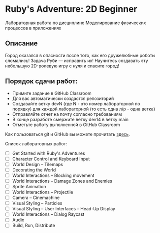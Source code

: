 # Ruby's Adventure: 2D Beginner
Лабораторная работа по дисциплине Моделирование физических процессов в приложениях

## Описание

Город оказался в опасности после того, как его дружелюбные роботы сломались! Задача Руби — исправить их! Научитесь создавать эту небольшую 2D-ролевую игру с нуля и спасите город!

## Порядок сдачи работ:
- Примите задание в GitHub Classroom
- Для вас автоматически создастся репозиторий
- Создавайте ветку devN (где N - это номер лабораторной по порядку) для каждой лабораторной (то есть одна л/р - одна ветка)
- Отправляйте отчет на почту согласно требованиям
- В конце разработе смержите ветку dev14 в ветку main
- Отметьте работу выполненной в GitHub Classroom

Как пользоваться git и GitHub вы можете прочитать [здесь](https://github.com/KusovAnatoly/git).

Список лабораторных работ:
- [ ] Get Started with Ruby's Adventures 
- [ ] Character Control and Keyboard Input 
- [ ] World Design – Tilemaps 
- [ ] Decorating the World 
- [ ] World Interactions – Blocking movement 
- [ ] World Interactions – Damage Zones and Enemies 
- [ ] Sprite Animation 
- [ ] World Interactions – Projectile 
- [ ] Camera – Cinemachine 
- [ ] Visual Styling – Particles 
- [ ] Visual Styling – User Interfaces – Head-Up Display 
- [ ] World Interactions – Dialog Raycast 
- [ ] Audio 
- [ ] Build, Run, Distribute
